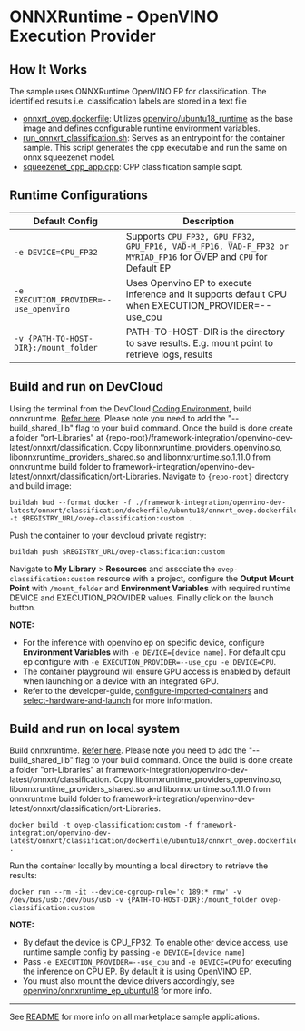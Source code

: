 # ONNXRuntime - OpenVINO Execution Provider

## How It Works
The sample uses ONNXRuntime OpenVINO EP for classification. The identified results i.e. classification labels are stored in a text file 

* [onnxrt_ovep.dockerfile](dockerfile/ubuntu18/onnxrt_ovep.dockerfile): Utilizes [openvino/ubuntu18_runtime](https://hub.docker.com/r/openvino/ubuntu18_runtime) as the base image and defines configurable runtime environment variables.
* [run_onnxrt_classification.sh](run_onnxrt_classification.sh): Serves as an entrypoint for the container sample. This script generates the cpp executable and run the same on onnx squeezenet model.
* [squeezenet_cpp_app.cpp](squeezenet_cpp_app.cpp): CPP classification sample scipt.


## Runtime Configurations
| Default Config | Description |
| --- | --- |
| ``-e DEVICE=CPU_FP32`` | Supports ``CPU_FP32, GPU_FP32, GPU_FP16, VAD-M_FP16, VAD-F_FP32 or MYRIAD_FP16`` for OVEP and ``CPU`` for Default EP |
| ``-e EXECUTION_PROVIDER=--use_openvino`` | Uses Openvino EP to execute inference and it supports default CPU when EXECUTION_PROVIDER=--use_cpu  |
| ``-v {PATH-TO-HOST-DIR}:/mount_folder`` | PATH-TO-HOST-DIR is the directory to save results. E.g. mount point to retrieve logs, results |

## Build and run on DevCloud
Using the terminal from the DevCloud [Coding Environment](https://www.intel.com/content/www/us/en/develop/documentation/devcloud-containers/top/index/build-containers-from-terminal.html), build onnxruntime. [Refer here](https://www.onnxruntime.ai/docs/build/). Please note you need to add the "--build_shared_lib" flag to your build command. Once the build is done create a folder "ort-Libraries" at {repo-root}/framework-integration/openvino-dev-latest/onnxrt/classification. Copy libonnxruntime_providers_openvino.so, libonnxruntime_providers_shared.so and libonnxruntime.so.1.11.0 from onnxruntime build folder to framework-integration/openvino-dev-latest/onnxrt/classification/ort-Libraries. Navigate to `{repo-root}` directory and build image:

```
buildah bud --format docker -f ./framework-integration/openvino-dev-latest/onnxrt/classification/dockerfile/ubuntu18/onnxrt_ovep.dockerfile -t $REGISTRY_URL/ovep-classification:custom .
```

Push the container to your devcloud private registry:
```
buildah push $REGISTRY_URL/ovep-classification:custom
```

Navigate to **My Library** > **Resources** and associate the ``ovep-classification:custom`` resource with a project, configure the **Output Mount Point** with ``/mount_folder`` and **Environment Variables** with required runtime DEVICE and EXECUTION_PROVIDER values. Finally click on the launch button.

**NOTE:** 
* For the inference with openvino ep on specific device, configure **Environment Variables** with ``-e DEVICE=[device name]``. For default cpu ep configure with ``-e EXECUTION_PROVIDER=--use_cpu -e DEVICE=CPU``.
* The container playground will ensure GPU access is enabled by default when launching on a device with an integrated GPU.
* Refer to the developer-guide, [configure-imported-containers](https://www.intel.com/content/www/us/en/develop/documentation/devcloud-containers/top/index-2/configure-imported-containers.html)
and [select-hardware-and-launch](https://www.intel.com/content/www/us/en/develop/documentation/devcloud-containers/top/index-2/select-hardware-and-launch.html) for more information.


## Build and run on local system
Build onnxruntime. [Refer here](https://www.onnxruntime.ai/docs/build/). Please note you need to add the "--build_shared_lib" flag to your build command. Once the build is done create a folder "ort-Libraries" at framework-integration/openvino-dev-latest/onnxrt/classification. Copy libonnxruntime_providers_openvino.so, libonnxruntime_providers_shared.so and libonnxruntime.so.1.11.0 from onnxruntime build folder to framework-integration/openvino-dev-latest/onnxrt/classification/ort-Libraries.
```
docker build -t ovep-classification:custom -f framework-integration/openvino-dev-latest/onnxrt/classification/dockerfile/ubuntu18/onnxrt_ovep.dockerfile  .
```

Run the container locally by mounting a local directory to retrieve the results:
```
docker run --rm -it --device-cgroup-rule='c 189:* rmw' -v /dev/bus/usb:/dev/bus/usb -v {PATH-TO-HOST-DIR}:/mount_folder ovep-classification:custom
```
**NOTE:** 
* By defaut the device is CPU_FP32. To enable other device access, use runtime sample config by passing ``-e DEVICE=[device name]``
* Pass ``-e EXECUTION_PROVIDER=--use_cpu`` and ``-e DEVICE=CPU`` for executing the inference on CPU EP. By default it is using OpenVINO EP.
* You must also mount the device drivers accordingly, see [openvino/onnxruntime_ep_ubuntu18](https://hub.docker.com/r/openvino/onnxruntime_ep_ubuntu18) for more info.


---
See [README](../../../../README.md) for more info on all marketplace sample applications.
